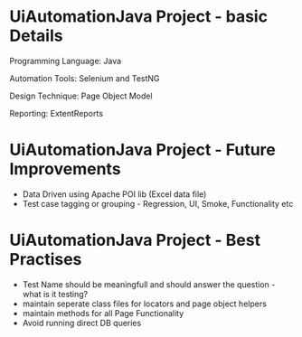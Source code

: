 # UiAutomationJava Project - basic Details
Programming Language: Java

Automation Tools: Selenium and TestNG 

Design Technique: Page Object Model

Reporting:  ExtentReports

# UiAutomationJava Project - Future Improvements
- Data Driven using Apache POI lib (Excel data file)
- Test case tagging or grouping - Regression, UI, Smoke, Functionality etc

# UiAutomationJava Project - Best Practises
- Test Name should be meaningfull and should answer the question - what is it testing?
- maintain seperate class files for locators and page object helpers
- maintain methods for all Page Functionality 
- Avoid running direct DB queries
